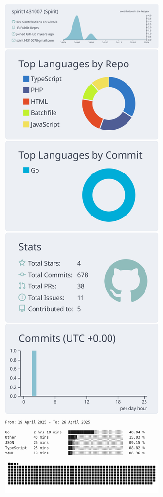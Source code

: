 [![](https://raw.githubusercontent.com/spirit1431007/spirit1431007/master/profile-summary-card-output/nord_bright/0-profile-details.svg)](https://git.io/spiritx)
[![](https://raw.githubusercontent.com/spirit1431007/spirit1431007/master/profile-summary-card-output/nord_bright/1-repos-per-language.svg)](https://git.io/spiritx) [![](https://raw.githubusercontent.com/spirit1431007/spirit1431007/master/profile-summary-card-output/nord_bright/2-most-commit-language.svg)](https://git.io/spiritx)
[![](https://raw.githubusercontent.com/spirit1431007/spirit1431007/master/profile-summary-card-output/nord_bright/3-stats.svg)](https://git.io/spiritx) [![](https://raw.githubusercontent.com/spirit1431007/spirit1431007/master/profile-summary-card-output/nord_bright/4-productive-time.svg)](https://git.io/spiritx)

<!--START_SECTION:waka-->

```txt
From: 19 April 2025 - To: 26 April 2025

Go           2 hrs 18 mins   ████████████░░░░░░░░░░░░░   48.04 %
Other        43 mins         ███▓░░░░░░░░░░░░░░░░░░░░░   15.03 %
JSON         26 mins         ██▒░░░░░░░░░░░░░░░░░░░░░░   09.15 %
TypeScript   25 mins         ██▒░░░░░░░░░░░░░░░░░░░░░░   08.82 %
YAML         18 mins         █▓░░░░░░░░░░░░░░░░░░░░░░░   06.36 %
```

<!--END_SECTION:waka-->

![contribution](https://github.com/spirit1431007/spirit1431007/blob/output/github-contribution-grid-snake.svg)
